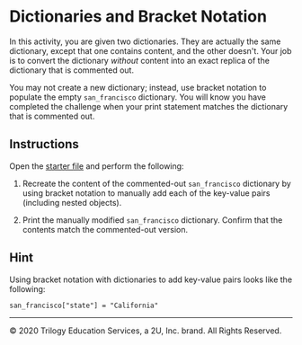 # Dictionaries and Bracket Notation

In this activity, you are given two dictionaries. They are actually the same dictionary, except that one contains content, and the other doesn't. Your job is to convert the dictionary _without_ content into an exact replica of the dictionary that is commented out.

You may not create a new dictionary; instead, use bracket notation to populate the empty `san_francisco` dictionary. You will know you have completed the challenge when your print statement matches the dictionary that is commented out.

## Instructions

Open the [starter file](Unsolved/dicts-01.py) and perform the following:

1. Recreate the content of the commented-out `san_francisco` dictionary by using bracket notation to manually add each of the key-value pairs (including nested objects).

2. Print the manually modified `san_francisco` dictionary. Confirm that the contents match the commented-out version.


## Hint

Using bracket notation with dictionaries to add key-value pairs looks like the following:

```san_francisco["state"] = "California"```

---

© 2020 Trilogy Education Services, a 2U, Inc. brand. All Rights Reserved.

